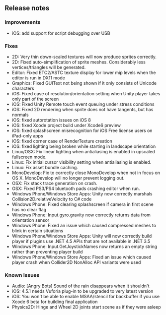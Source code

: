 ## Release notes

### Improvements

-   iOS: add support for script debugging over USB

### Fixes

-   2D: Very thin down-scaled textures will now produce sprites correctly.
-   2D: Fixed auto-simplification of sprite meshes. Considerably less vertices/triangles will be generated.
-   Editor: Fixed ETC2/ASTC texture display for lower mip levels when the editor is run in DX11 mode
-   Graphics: Fixed GUIText not being shown if it only consists of Unicode characters
-   iOS: Fixed case of resolution/orientation setting when Unity player takes only part of the screen
-   iOS: Fixed Unity Remote touch event queuing under stress conditions
-   iOS: Fixed 2D rendering when sprite does not have tangents, but has normals
-   iOS: fixed autorotation issues on iOS 8
-   iOS: fixed Xcode project build under Xcode6 preview
-   iOS: fixed splashscreen misrecognition for iOS Free license users on iPad-only apps
-   iOS: fixed corner case of RenderTexture creation
-   iOS: fixed lighting being broken while starting in landscape orientation
-   Linux/OSX: Fix linear lighting when antialiasing is enabled in upscaled fullscreen mode.
-   Linux: Fix initial cursor visibility setting when antialiasing is enabled.
-   Linux: Fix asset bundle caching.
-   MonoDevelop: Fix to correctly close MonoDevelop when not in focus on OS X. MonoDevelop will no longer prevent logging out.
-   OSX: Fix stack trace generation on crash.
-   OSX: Fixed PS3/PS4 bluetooth pads crashing editor when run.
-   Windows Phone/Windows Store Apps: Unity now correctly marshals Collision2D.relativeVelocity to C# code
-   Windows Phone: Fixed clearing splashscreen if camera in first scene has no clear flag
-   Windows Phone: Input.gyro.gravity now correctly returns data from orientation sensor
-   Windows Phone: Fixed an issue which caused compressed meshes to blink in certain situations
-   Windows Phone/Windows Store Apps: Unity will now correctly build player if plugins use .NET 4.5 APIs that are not available in .NET 3.5
-   Windows Phone: Input.GetJoystickNames now returns an empty string rather than preventing player build
-   Windows Phone/Windows Store Apps: Fixed an issue which caused player crash when Collider2D NonAlloc API variants were used

### Known Issues

-   Audio: \[Angry Bots\] Sound of the rain disappears when it shouldn\'t
-   iOS: 4.5.1 needs Vuforia plug-in to be upgraded to very latest version
-   iOS: You won't be able to enable MSAA/stencil for backbuffer if you use Xcode 6 beta for building final application
-   Physics2D: Hinge and Wheel 2D joints start scene as if they were asleep
